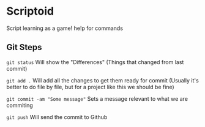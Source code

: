 # Scriptoid

Script learning as a game!
he!p for commands

## Git Steps

`git status` Will show the "Differences" (Things that changed from last commit)

`git add .` Will add all the changes to get them ready for commit (Usually it's better to do file by file, but for a project like this we should be fine)

`git commit -am "Some message"` Sets a message relevant to what we are commiting

`git push` Will send the commit to Github

